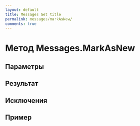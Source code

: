 ```yaml
---
layout: default
title: Messages Get title
permalink: messages/markAsNew/
comments: true
---
```

# Метод Messages.MarkAsNew

## Параметры

## Результат

## Исключения

## Пример
```csharp

```
